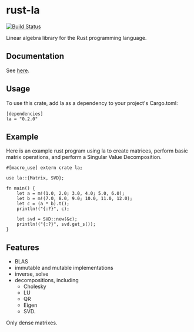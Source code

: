 # rust-la

[![Build Status](https://travis-ci.org/xasmx/rust-la.svg?branch=master)](https://travis-ci.org/xasmx/rust-la)

Linear algebra library for the Rust programming language.

## Documentation

See [here](http://xasmx.github.io/rust-la/doc/la/index.html).

## Usage

To use this crate, add la as a dependency to your project's Cargo.toml:

```
[dependencies]
la = "0.2.0"
```

## Example

Here is an example rust program using la to create matrices, perform
basic matrix operations, and perform a Singular Value Decomposition.

```
#[macro_use] extern crate la;

use la::{Matrix, SVD};

fn main() {
    let a = m!(1.0, 2.0; 3.0, 4.0; 5.0, 6.0);
    let b = m!(7.0, 8.0, 9.0; 10.0, 11.0, 12.0);
    let c = (a * b).t();
    println!("{:?}", c);

    let svd = SVD::new(&c);
    println!("{:?}", svd.get_s());
}
```

## Features

* BLAS
* immutable and mutable implementations
* inverse, solve
* decompositions, including
  * Cholesky
  * LU
  * QR
  * Eigen
  * SVD.

Only dense matrixes.

